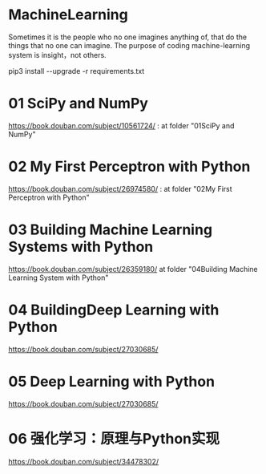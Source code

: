 # MachineLearning
Sometimes it is the people who no one imagines anything of, that do the things that no one can imagine.
The purpose of coding machine-learning system is insight，not others.

pip3 install --upgrade -r requirements.txt

# 01 SciPy and NumPy 
https://book.douban.com/subject/10561724/ :
at folder "01SciPy and NumPy"

# 02 My First Perceptron with Python
https://book.douban.com/subject/26974580/ :
at folder "02My First Perceptron with Python"

# 03 Building Machine Learning Systems with Python
https://book.douban.com/subject/26359180/
at folder "04Building Machine Learning System with Python"

# 04 BuildingDeep Learning with Python
https://book.douban.com/subject/27030685/

# 05 Deep Learning with Python
https://book.douban.com/subject/27030685/

# 06 强化学习：原理与Python实现
https://book.douban.com/subject/34478302/